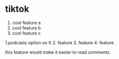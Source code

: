 # tiktok

1. cool feature a 
2. cool feature b 
3. cool feature c

1.podcasts option on tt
2. feature 
3. feature 
4. feature

this feature would make it easier to read comments. 